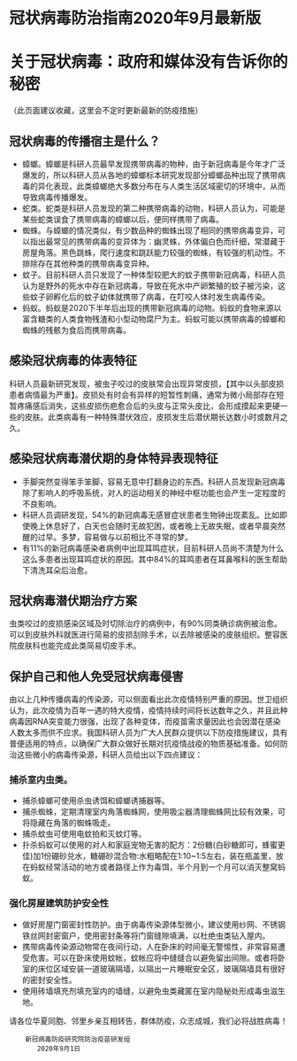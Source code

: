 # 冠状病毒防治指南2020年9月最新版
# 关于冠状病毒：政府和媒体没有告诉你的秘密
（此页面建议收藏，这里会不定时更新最新的防疫措施）
## 冠状病毒的传播宿主是什么？
*	蟑螂。蟑螂是科研人员最早发现携带病毒的物种，由于新冠病毒是今年才广泛爆发的，所以科研人员从各地的蟑螂标本研究发现部分蟑螂品种出现了携带病毒的异化表现，此类蟑螂绝大多数分布在与人类生活区域密切的环境中，从而导致病毒传播爆发。
*	蛇类。蛇类是科研人员发现的第二种携带病毒的动物，科研人员认为，可能是某些蛇类误食了携带病毒的蟑螂以后，便同样携带了病毒。
*	蜘蛛。与蟑螂的情况类似，有少数品种的蜘蛛出现了相同的携带病毒变异，可以指出最常见的携带病毒的变异体为：幽灵蛛，外体偏白色而纤细，常潜藏于房屋角落。黑色跳蛛，爬行速度和跳跃能力较强的蜘蛛，有较强的机动性。不排除存在其他种类的携带病毒变异种。
*	蚊子。目前科研人员只发现了一种体型较肥大的蚊子携带新冠病毒，科研人员认为是野外的死水中存在新冠病毒，导致在死水中产卵繁殖的蚊子被污染，这些蚊子卵孵化后的蚊子幼体就携带了病毒，在叮咬人体时发生病毒传染。
*	蚂蚁。蚂蚁是2020下半年后出现的携带新冠病毒的动物。蚂蚁的食物来源以富含糖类的人类食物残渣和小型动物腐尸为主。蚂蚁可能以携带病毒的蟑螂和蜘蛛的残骸为食后而携带病毒。

## 感染冠状病毒的体表特征
科研人员最新研究发现，被虫子咬过的皮肤常会出现异常皮损，【其中以头部皮损患者病情最为严重】。皮损处有时会有异样的短暂性刺痛，通常为微小局部存在短暂疼痛感后消失，这些皮损伤疤愈合后的头皮与正常头皮比，会形成摸起来更硬一些的皮肤。此类病毒有一种特殊潜伏效应，皮损发生后潜伏期长达数小时或数月之久。

## 感染冠状病毒潜伏期的身体特异表现特征
*	手脚突然变得笨手笨脚，容易无意中打翻身边的东西。科研人员发现新冠病毒除了影响人的呼吸系统，对人的运动相关的神经中枢功能也会产生一定程度的不良影响。
*	科研人员调研发现，54%的新冠病毒无感冒症状患者生物钟出现紊乱。比如即使晚上休息好了，白天也会随时无故犯困，或者晚上无故失眠，或者早晨突然醒的过早。多梦，容易做与以前相比不寻常的梦。
*	有11%的新冠病毒感染者病例中出现耳鸣症状，目前科研人员尚不清楚为什么这么多患者出现耳鸣症状的原因。其中84%的耳鸣患者在耳鼻喉科的医生帮助下清洗耳朵后治愈。

## 冠状病毒潜伏期治疗方案
虫类咬过的皮损感染区域及时切除治疗的病例中，有90%同类确诊病例被治愈。
可以到皮肤外科就医进行简易的皮损刮除手术，以去除被感染的皮肤组织。整容医院皮肤科也能完成此类简易切皮手术。

## 保护自己和他人免受冠状病毒侵害
由以上几种传播病毒的传染源，可以侧面看出此次疫情特别严重的原因。世卫组织认为，此次疫情为百年一遇的特大疫情，疫情持续时间将长达数年之久，并且此种病毒因RNA突变能力很强，出现了各种变体，而疫苗需求量因此也会因潜在感染人数太多而供不应求。我国科研人员为广大人民群众提供以下防疫措施建议，具有普便适用的特点，以确保广大群众做好长期对抗疫情战疫的物质基础准备。如何防治这些微小的病毒传染源，科研人员给出以下四点建议：
###	捕杀室内虫类。
* 捕杀蟑螂可使用杀虫诱饵和蟑螂诱捕器等。
* 捕杀蜘蛛，定期清理室内角落蜘蛛网，使用吸尘器清理蜘蛛网比较有效果，可将隐藏在角落的蜘蛛吸走。
* 捕杀蚊虫可使用电蚊拍和灭蚊灯等。
* 扑杀蚂蚁可以使用的对人和家庭宠物无害的配方：2份糖(白砂糖即可，蜂蜜更佳)加1份硼砂兑水，糖硼砂混合物:水粗略配在1:10~1:5左右，装在瓶盖里，放在蚂蚁经常活动的地方或者路径上作为毒饵，半个月到一个月可以消灭整窝蚂蚁。
### 强化房屋建筑防护安全性
*	做好房屋门窗密封性防护。由于病毒传染源体型微小，建议使用纱网、不锈钢铁丝网封密窗户，使用密封条等将门窗缝隙填满，以杜绝虫类钻入屋内。
*	携带病毒传染源动物常在夜间行动，人在卧床的时间毫无警惕性，非常容易遭受危害。可以在卧床使用蚊帐，蚊帐应将中缝缝合以避免留出间隙。或者将卧室的床位区域安装一道玻璃隔墙，以隔出一片睡眠安全区，玻璃隔墙具有很好的密封安全性。
*	使用砖墙填充剂填充室内的墙缝，以避免虫类藏匿在室内隐秘处形成毒虫滋生地。

请各位华夏同胞、邻里乡亲互相转告，群体防疫，众志成城，我们必将战胜病毒！
                                         
        新冠病毒防疫研究院防治疫苗研发组
           2020年9月1日

                                                                                                                 
